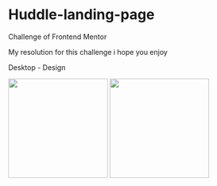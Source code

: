 # Huddle-landing-page
Challenge of Frontend Mentor

My resolution for this challenge i hope you enjoy


Desktop - Design

<p float="left">

 <img src="desktop-design.jpg" width="200" />

 <img src="https://user-images.githubusercontent.com/105131652/186226781-c57b7eca-b9b8-44fd-9439-05f1383bd079.jpg" width="200" /> 

</p>
